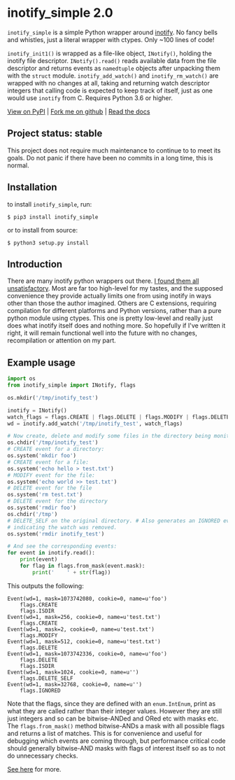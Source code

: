 # inotify_simple 2.0

`inotify_simple` is a simple Python wrapper around
[inotify](http://man7.org/linux/man-pages/man7/inotify.7.html).
No fancy bells and whistles, just a literal wrapper with ctypes. Only  \~100
lines of code!

`inotify_init1()` is wrapped as a file-like object, `INotify()`, holding the inotify
file descriptor. `INotify().read()` reads available data from the file descriptor and
returns events as `namedtuple` objects after unpacking them with the `struct` module.
`inotify_add_watch()` and `inotify_rm_watch()` are wrapped with no changes at all,
taking and returning watch descriptor integers that calling code is expected to keep
track of itself, just as one would use `inotify` from C. Requires Python 3.6 or higher.

[View on PyPI](http://pypi.python.org/pypi/inotify_simple) |
[Fork me on github](https://github.com/chrisjbillington/inotify_simple) |
[Read the docs](http://inotify-simple.readthedocs.io)

## Project status: stable

This project does not require much maintenance
to continue to to meet its goals. Do not panic if there
have been no commits in a long time, this is normal.

## Installation

to install `inotify_simple`, run:

```
$ pip3 install inotify_simple
```

or to install from source:

```
$ python3 setup.py install
```

## Introduction

There are many inotify python wrappers out there. [I found them all
unsatisfactory](https://xkcd.com/927/). Most are far too high-level for my
tastes, and the supposed convenience they provide actually limits one from
using inotify in ways other than those the author imagined. Others are C
extensions, requiring compilation for different platforms and Python versions,
rather than a pure python module using ctypes. This one is pretty low-level
and really just does what inotify itself does and nothing more. So hopefully
if I've written it right, it will remain functional well into the future with
no changes, recompilation or attention on my part.

## Example usage

```python
import os
from inotify_simple import INotify, flags

os.mkdir('/tmp/inotify_test')

inotify = INotify()
watch_flags = flags.CREATE | flags.DELETE | flags.MODIFY | flags.DELETE_SELF
wd = inotify.add_watch('/tmp/inotify_test', watch_flags)

# Now create, delete and modify some files in the directory being monitored:
os.chdir('/tmp/inotify_test')
# CREATE event for a directory:
os.system('mkdir foo')
# CREATE event for a file:
os.system('echo hello > test.txt')
# MODIFY event for the file:
os.system('echo world >> test.txt')
# DELETE event for the file
os.system('rm test.txt')
# DELETE event for the directory
os.system('rmdir foo')
os.chdir('/tmp')
# DELETE_SELF on the original directory. # Also generates an IGNORED event
# indicating the watch was removed.
os.system('rmdir inotify_test')

# And see the corresponding events:
for event in inotify.read():
    print(event)
    for flag in flags.from_mask(event.mask):
        print('    ' + str(flag))
```

This outputs the following:
```
Event(wd=1, mask=1073742080, cookie=0, name=u'foo')
    flags.CREATE
    flags.ISDIR
Event(wd=1, mask=256, cookie=0, name=u'test.txt')
    flags.CREATE
Event(wd=1, mask=2, cookie=0, name=u'test.txt')
    flags.MODIFY
Event(wd=1, mask=512, cookie=0, name=u'test.txt')
    flags.DELETE
Event(wd=1, mask=1073742336, cookie=0, name=u'foo')
    flags.DELETE
    flags.ISDIR
Event(wd=1, mask=1024, cookie=0, name=u'')
    flags.DELETE_SELF
Event(wd=1, mask=32768, cookie=0, name=u'')
    flags.IGNORED
```

Note that the flags, since they are defined with an `enum.IntEnum`, print as
what they are called rather than their integer values. However they are still
just integers and so can be bitwise-ANDed and ORed etc with masks etc. The
`flags.from_mask()` method bitwise-ANDs a mask with all possible flags and
returns a list of matches. This is for convenience and useful for debugging
which events are coming through, but performance critical code should
generally bitwise-AND masks with flags of interest itself so as to not do
unnecessary checks.

[See here](http://inotify-simple.readthedocs.io) for more.
